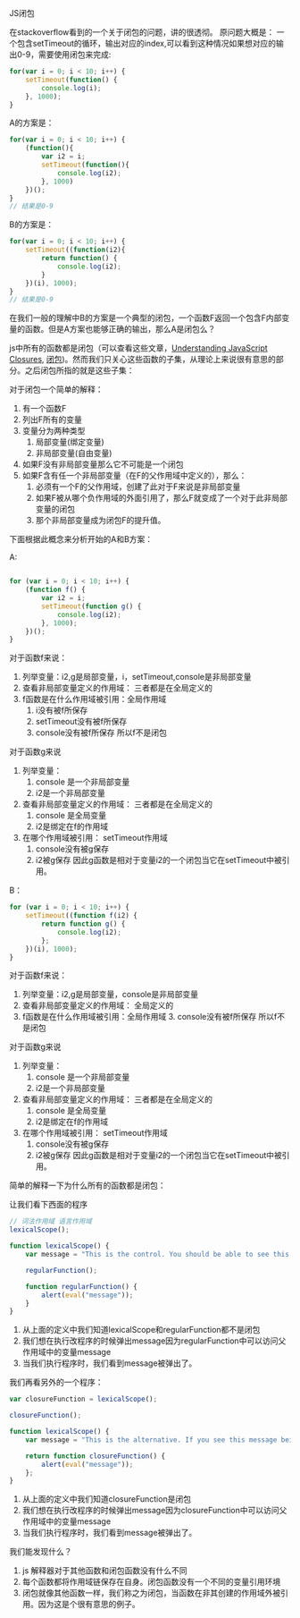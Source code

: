 JS闭包

在stackoverflow看到的一个关于闭包的问题，讲的很透彻。
原问题大概是：
一个包含setTimeout的循环，输出对应的index,可以看到这种情况如果想对应的输出0-9，需要使用闭包来完成:

```javascript
for(var i = 0; i < 10; i++) {
    setTimeout(function() {
        console.log(i);
    }, 1000);
}
```
A的方案是：

```javascript
for(var i = 0; i < 10; i++) {
    (function(){
        var i2 = i;
        setTimeout(function(){
            console.log(i2);
        }, 1000)
    })();
}
// 结果是0-9
```

B的方案是：

```javascript
for(var i = 0; i < 10; i++) {
    setTimeout((function(i2){
        return function() {
            console.log(i2);
        }
    })(i), 1000);
}
// 结果是0-9
```
在我们一般的理解中B的方案是一个典型的闭包，一个函数F返回一个包含F内部变量的函数。但是A方案也能够正确的输出，那么A是闭包么？

js中所有的函数都是闭包（可以查看这些文章，[Understanding JavaScript Closures](https://javascriptweblog.wordpress.com/2010/10/25/understanding-javascript-closures/), [闭包](https://developer.mozilla.org/zh-CN/docs/Web/JavaScript/Closures))。然而我们只关心这些函数的子集，从理论上来说很有意思的部分。之后闭包所指的就是这些子集：

对于闭包一个简单的解释：
1. 有一个函数F
2. 列出F所有的变量
3. 变量分为两种类型
    1. 局部变量(绑定变量)
    2. 非局部变量(自由变量)
4. 如果F没有非局部变量那么它不可能是一个闭包
5. 如果F含有任一个非局部变量（在F的父作用域中定义的），那么：
    1. 必须有一个F的父作用域，创建了此对于F来说是非局部变量
    2. 如果F被从哪个负作用域的外面引用了，那么F就变成了一个对于此非局部变量的闭包
    3. 那个非局部变量成为闭包F的提升值。


下面根据此概念来分析开始的A和B方案：

A:
```javascript

for (var i = 0; i < 10; i++) {
    (function f() {
        var i2 = i;
        setTimeout(function g() {
            console.log(i2);
        }, 1000);
    })();
}
```
对于函数f来说：
1. 列举变量：i2,g是局部变量，i，setTimeout,console是非局部变量
2. 查看非局部变量定义的作用域： 三者都是在全局定义的
3. f函数是在什么作用域被引用：全局作用域
    1. i没有被f所保存
    2. setTimeout没有被f所保存
    3. console没有被f所保存
所以f不是闭包

对于函数g来说
1. 列举变量：
    1. console 是一个非局部变量
    2. i2是一个非局部变量
2. 查看非局部变量定义的作用域： 三者都是在全局定义的
    1. console 是全局变量
    2. i2是绑定在f的作用域
3. 在哪个作用域被引用： setTimeout作用域
    1. console没有被g保存
    2. i2被g保存
因此g函数是相对于变量i2的一个闭包当它在setTimeout中被引用。

B：

```javascript
for (var i = 0; i < 10; i++) {
    setTimeout((function f(i2) {
        return function g() {
            console.log(i2);
        };
    })(i), 1000);
}
```

对于函数f来说：
1. 列举变量：i2,g是局部变量，console是非局部变量
2. 查看非局部变量定义的作用域： 全局定义的
3. f函数是在什么作用域被引用：全局作用域
    3. console没有被f所保存
所以f不是闭包

对于函数g来说
1. 列举变量：
    1. console 是一个非局部变量
    2. i2是一个非局部变量
2. 查看非局部变量定义的作用域： 三者都是在全局定义的
    1. console 是全局变量
    2. i2是绑定在f的作用域
3. 在哪个作用域被引用： setTimeout作用域
    1. console没有被g保存
    2. i2被g保存
因此g函数是相对于变量i2的一个闭包当它在setTimeout中被引用。

简单的解释一下为什么所有的函数都是闭包：

让我们看下西面的程序

```javascript
// 词法作用域 语言作用域
lexicalScope();

function lexicalScope() {
    var message = "This is the control. You should be able to see this message being alerted.";

    regularFunction();

    function regularFunction() {
        alert(eval("message"));
    }
}
```
1. 从上面的定义中我们知道lexicalScope和regularFunction都不是闭包
2. 我们想在执行改程序的时候弹出message因为regularFunction中可以访问父作用域中的变量message
3. 当我们执行程序时，我们看到message被弹出了。

我们再看另外的一个程序：

```javascript
var closureFunction = lexicalScope();

closureFunction();

function lexicalScope() {
    var message = "This is the alternative. If you see this message being alerted then in means that every function in JavaScript is a closure.";

    return function closureFunction() {
        alert(eval("message"));
    };
}
```
1. 从上面的定义中我们知道closureFunction是闭包
2. 我们想在执行改程序的时候弹出message因为closureFunction中可以访问父作用域中的变量message
3. 当我们执行程序时，我们看到message被弹出了。

我们能发现什么？
1. js 解释器对于其他函数和闭包函数没有什么不同
2. 每个函数都将作用域链保存在自身。闭包函数没有一个不同的变量引用环境
3. 闭包就像其他函数一样，我们称之为闭包，当函数在非其创建的作用域外被引用。因为这是个很有意思的例子。

